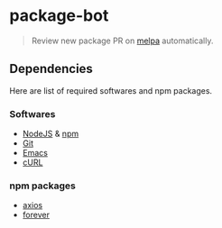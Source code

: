 # package-bot
> Review new package PR on [melpa](https://github.com/melpa/melpa) automatically.

## Dependencies

Here are list of required softwares and npm packages.

### Softwares

* [NodeJS](https://nodejs.org/en/) & [npm](https://www.npmjs.com/products/teams?utm_source=adwords&utm_medium=ppc&utm_campaign=npmTeams2019Q2&utm_content=site&gclid=Cj0KCQjw6sHzBRCbARIsAF8FMpXNGnP2OczbVGv4lG7bh9sJ53BXLP5S3-JixP0rL3L9qZNWbR6r5k8aAjNaEALw_wcB)
* [Git](https://git-scm.com/downloads)
* [Emacs](https://www.gnu.org/software/emacs/download.html)
* [cURL](https://curl.haxx.se/)

### npm packages

* [axios](https://www.npmjs.com/package/axios)
* [forever](https://www.npmjs.com/package/forever)
